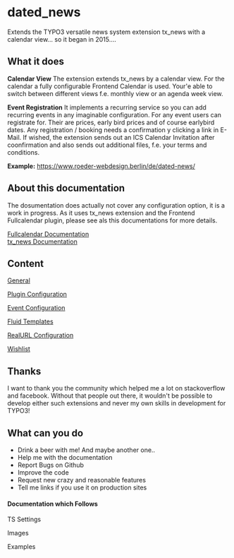 # dated_news
Extends the TYPO3 versatile news system extension tx_news with a calendar view... so it began in 2015....

## What it does
__Calendar View__ The extension extends tx_news by a calendar view. For the calendar a fully configurable Frontend Calendar is used. Your'e able to switch between different views f.e. monthly view or an agenda week view. 

__Event Registration__ It implements a recurring service so you can add recurring events in any imaginable configuration. 
For any event users can registrate for. Their are prices, early bird prices and of course earlybird dates. Any registration / booking needs a confirmation y clicking a link in E-Mail. If wished, the extension sends out an ICS Calendar Invitation after coonfirmation and also sends out additional files, f.e. your terms and conditions.

__Example:__ https://www.roeder-webdesign.berlin/de/dated-news/
## About this documentation
The dosumentation does actually not cover any configuration option, it is a work in progress. As it uses tx_news extension and the Frontend Fullcalendar plugin, please see als this documentations for more details.

[Fullcalendar Documentation](https://fullcalendar.io)  
[tx_news Documentation](https://docs.typo3.org/typo3cms/extensions/news/)  

## Content
[General](./Documentation/Github/General.md)

[Plugin Configuration](./Documentation/Github/Plugin%20Configuration.md)

[Event Configuration](./Documentation/Github/Event%20Configuration.md)

[Fluid Templates](./Documentation/Github/Fluid%20Templates.md)

[RealURL Configuration](./Documentation/Github/RealURL%20Configuration.md)

[Wishlist](./Documentation/Github/Wishlist.md)


## Thanks
I want to thank you the community which helped me a lot on stackoverflow and facebook. Without that people out there, it wouldn't be possible to develop either such extensions and never my own skills in development for TYPO3!

## What can you do
   * Drink a beer with me! And maybe another one..
   * Help me with the documentation
   * Report Bugs on Github
   * Improve the code
   * Request new crazy and reasonable features
   * Tell me links if you use it on production sites


#### Documentation which Follows
TS Settings

Images

Examples

